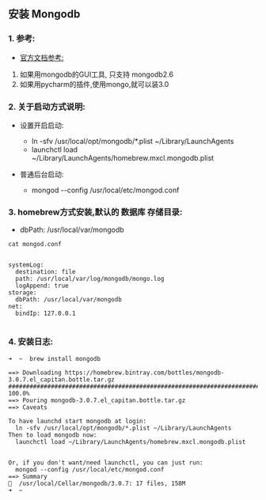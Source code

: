 

## 安装 Mongodb

### 1. 参考:

- [官方文档参考:](https://docs.mongodb.org/manual/tutorial/install-mongodb-on-os-x/)


1. 如果用mongodb的GUI工具, 只支持 mongodb2.6
2. 如果用pycharm的插件,使用mongo,就可以装3.0


### 2. 关于启动方式说明:

- 设置开启启动:
    - ln -sfv /usr/local/opt/mongodb/*.plist ~/Library/LaunchAgents
    - launchctl load ~/Library/LaunchAgents/homebrew.mxcl.mongodb.plist

- 普通后台启动:
    - mongod --config /usr/local/etc/mongod.conf

### 3. homebrew方式安装,默认的 数据库 存储目录:

- dbPath: /usr/local/var/mongodb

```
cat mongod.conf


systemLog:
  destination: file
  path: /usr/local/var/log/mongodb/mongo.log
  logAppend: true
storage:
  dbPath: /usr/local/var/mongodb
net:
  bindIp: 127.0.0.1


```



### 4. 安装日志:

```
➜  ~  brew install mongodb

==> Downloading https://homebrew.bintray.com/bottles/mongodb-3.0.7.el_capitan.bottle.tar.gz
######################################################################## 100.0%
==> Pouring mongodb-3.0.7.el_capitan.bottle.tar.gz
==> Caveats

To have launchd start mongodb at login:
  ln -sfv /usr/local/opt/mongodb/*.plist ~/Library/LaunchAgents
Then to load mongodb now:
  launchctl load ~/Library/LaunchAgents/homebrew.mxcl.mongodb.plist
  
  
Or, if you don't want/need launchctl, you can just run:
  mongod --config /usr/local/etc/mongod.conf
==> Summary
🍺  /usr/local/Cellar/mongodb/3.0.7: 17 files, 158M
➜  ~


```